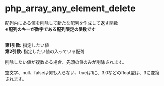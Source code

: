 # php_array_any_element_delete
配列内にある値を削除して新たな配列を作成して返す関数<br />
**※配列のキーが数字である配列限定の関数です**<br /><br />


**第1引数:** 指定したい値<br />
**第2引数:** 指定したい値の入っている配列<br />


削除したい値が複数ある場合、先頭の値のみが削除されます。

空文字、null、falseは何も入らない、trueは1に、3.0などのfloat型は、3に変換されます。<br />

